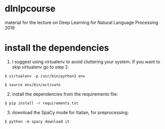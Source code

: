 # dlnlpcourse
material for the lecture on Deep Learning for Natural Language Processing 2019

# install the dependencies

1) I suggest using virtualenv to avoid cluttering your system. If you want to skip virtualenv go to step 2.

`$ virtualenv -p /usr/bin/python3 env`

`$ source env/bin/activate`

2) install the dependencies from the requirements file:

`$ pip install -r requirements.txt`

3) download the SpaCy mode for Italian, for preprocessing:

`$ python -m spacy download it`
